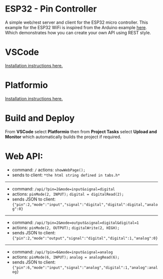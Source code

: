 # ESP32 - Pin Controller
A simple web/rest server and client for the ESP32 micro controller.
This example for the ESP32 WiFi is inspired from the Arduino example [here](http://www.arduino.org/learning/tutorials/boards-tutorials/restserver-and-restclient).
Which demonstrates how you can create your own API using REST style.
# VSCode
[Installation instructions here.](http://code.visualstudio.com/download)
# Platformio
[Installation instructions here.](https://platformio.org/install/ide?install=vscode)
# Build and Deploy
From **VSCode** select **Platformio** then from **Project Tasks** select **Upload and Monitor** which automatically builds the project if required.
# Web API:
  - command:
    `/`
   actions:
    `showWebPage();`
  - sends to client:
    `*the html string defined in tabs.h*`
----------
  - command:
	`/api/?pin=2&mode=input&signal=digital`
  - actions:
    `pinMode(2, INPUT);`
    `digital = digitalRead(2);`
  - sends JSON to client:
    `{"pin":2,"mode":"input","signal":"digital","digital":digital,"analog":0}`
----------
  - command:
	`/api/?pin=2&mode=output&signal=digital&digital=1`
  - actions:
    `pinMode(2, OUTPUT);`
    `digitalWrite(2, HIGH);`
  - sends JSON to client:
    `{"pin":2,"mode":"output","signal":"digital","digital":1,"analog":0}`
----------
  - command:
  	`/api/?pin=6&mode=input&signal=analog`
  - actions:
    `pinMode(6, INPUT);`
    `analog = analogRead(6);`
  - sends JSON to client:
    `{"pin":6,"mode":"input","signal":"analog","digital":1,"analog":analog}`
